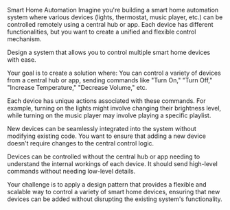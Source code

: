 Smart Home Automation
Imagine you're building a smart home automation system where various devices (lights, thermostat, music player, etc.) can be controlled remotely using a central hub or app. Each device has different functionalities, but you want to create a unified and flexible control mechanism.

Design a system that allows you to control multiple smart home devices with ease.

Your goal is to create a solution where:
You can control a variety of devices from a central hub or app, sending commands like "Turn On," "Turn Off," "Increase Temperature," "Decrease Volume," etc.

Each device has unique actions associated with these commands. For example, turning on the lights might involve changing their brightness level, while turning on the music player may involve playing a specific playlist.

New devices can be seamlessly integrated into the system without modifying existing code. You want to ensure that adding a new device doesn't require changes to the central control logic.

Devices can be controlled without the central hub or app needing to understand the internal workings of each device. It should send high-level commands without needing low-level details.

Your challenge is to apply a design pattern that provides a flexible and scalable way to control a variety of smart home devices, ensuring that new devices can be added without disrupting the existing system's functionality.
